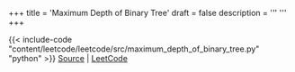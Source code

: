 +++
title = 'Maximum Depth of Binary Tree'
draft = false
description =  '''
'''
+++

{{< include-code "content/leetcode/leetcode/src/maximum_depth_of_binary_tree.py" "python" >}}
[Source](https://github.com/grind-rip/leetcode/blob/master/src/maximum_depth_of_binary_tree.py) | [LeetCode](https://leetcode.com/problems/maximum-depth-of-binary-tree)
